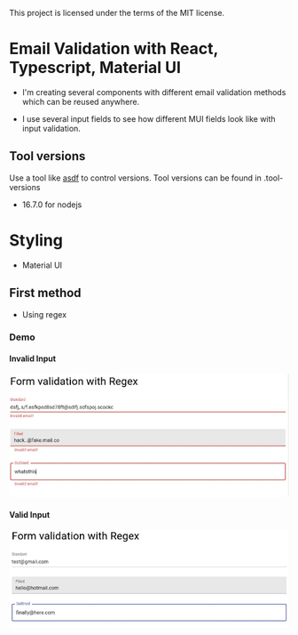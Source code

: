 This project is licensed under the terms of the MIT license.

# Email Validation with React, Typescript, Material UI

- I'm creating several components with different email validation methods which
can be reused anywhere.

- I use several input fields to see how different MUI fields look like with 
input validation.

## Tool versions

Use a tool like [asdf](https://asdf-vm.com/) to control versions. Tool versions can be found in 
.tool-versions

- 16.7.0 for nodejs

# Styling

- Material UI

## First method

- Using regex

### Demo

#### Invalid Input

![Invalid Input](./examples/example-regex.jpg)

#### Valid Input

![Valid Input](./examples/example-regex-valid.jpg)